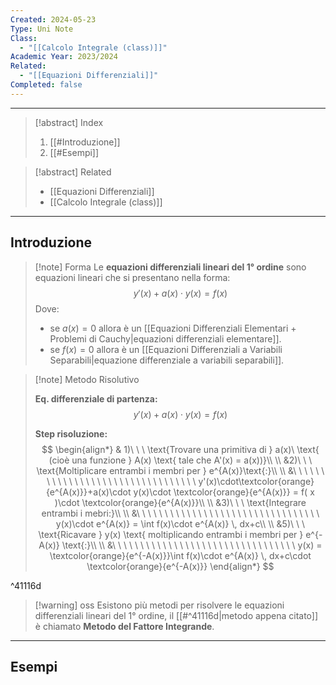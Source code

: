 ```yaml
---
Created: 2024-05-23
Type: Uni Note
Class:
  - "[[Calcolo Integrale (class)]]"
Academic Year: 2023/2024
Related:
  - "[[Equazioni Differenziali]]"
Completed: false
---
```

---

>[!abstract] Index
>1. [[#Introduzione]]
>2. [[#Esempi]]

>[!abstract] Related
>- [[Equazioni Differenziali]]
>- [[Calcolo Integrale (class)]]

---
## Introduzione

>[!note] Forma
>Le **equazioni differenziali lineari del 1° ordine** sono equazioni lineari che si presentano nella forma:
>$$
>y'(x)+a(x)\cdot y(x)=f(x)
>$$
>Dove:
>- se $a(x) = 0$ allora è un [[Equazioni Differenziali Elementari + Problemi di Cauchy|equazioni differenziali elementare]].
>- se $f(x)= 0$ allora è un [[Equazioni Differenziali a Variabili Separabili|equazione differenziale a variabili separabili]].

>[!note] Metodo Risolutivo
>
>**Eq. differenziale di partenza:**
>$$
>y'(x)+a(x)\cdot y(x)=f(x)
>$$
>
>**Step risoluzione:**
>$$
>\begin{align*}
>& 1)\ \ \ \text{Trovare una primitiva di } a(x)\ \text{ (cioè una funzione } A(x) \text{ tale che A'(x) = a(x))}\\ \\
>&2)\ \ \ \text{Moltiplicare entrambi i membri per } e^{A(x)}\text{:}\\ \\
>&\ \ \ \ \ \ \ \ \ \ \ \ \ \ \ \ \ \ \ \ \ \ \ \ \ \ \ \ \ \ \ \ \ y'(x)\cdot\textcolor{orange}{e^{A(x)}}+a(x)\cdot y(x)\cdot \textcolor{orange}{e^{A(x)}} = f( x )\cdot \textcolor{orange}{e^{A(x)}}\\ \\
>&3)\ \ \ \text{Integrare entrambi i mebri:}\\ \\
>&\ \ \ \ \ \ \ \ \ \ \ \ \ \ \ \ \ \ \ \ \ \ \ \ \ \ \ \ \ \ \ \ \ y(x)\cdot e^{A(x)} = \int f(x)\cdot e^{A(x)} \, dx+c\\ \\
>&5)\ \ \ \text{Ricavare } y(x) \text{ moltiplicando entrambi i membri per } e^{-A(x)} \text{:}\\ \\
>&\ \ \ \ \ \ \ \ \ \ \ \ \ \ \ \ \ \ \ \ \ \ \ \ \ \ \ \ \ \ \ \ \ y(x) = \textcolor{orange}{e^{-A(x)}}\int f(x)\cdot e^{A(x)} \, dx+c\cdot \textcolor{orange}{e^{-A(x)}}
>\end{align*}
>$$

^41116d

>[!warning] oss
>Esistono più metodi per risolvere le equazioni differenziali lineari del 1° ordine, il [[#^41116d|metodo appena citato]] è chiamato **Metodo del Fattore Integrande**.

---
## Esempi


